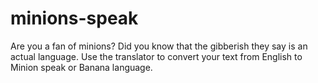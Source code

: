 # minions-speak
 Are you a fan of minions? Did you know that the gibberish they say is an actual language. Use the translator to convert your text from English to Minion speak or Banana language.
